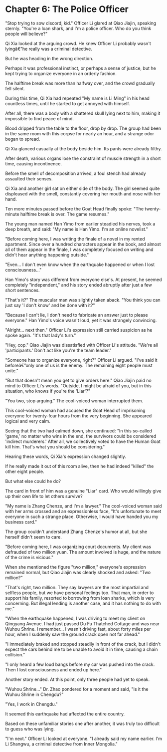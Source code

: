 ﻿# Chapter 6: The Police Officer

"Stop trying to sow discord, kid." Officer Li glared at Qiao Jiajin, speaking sternly. "You're a loan shark, and I'm a police officer. Who do you think people will believe?"

Qi Xia looked at the arguing crowd. He knew Officer Li probably wasn't lyingâ€”he really was a criminal detective.

But he was heading in the wrong direction.

Perhaps it was professional instinct, or perhaps a sense of justice, but he kept trying to organize everyone in an orderly fashion.

The halftime break was more than halfway over, and the crowd gradually fell silent.

During this time, Qi Xia had repeated "My name is Li Ming" in his head countless times, until he started to get annoyed with himself.

After all, there was a body with a shattered skull lying next to him, making it impossible to find peace of mind.

Blood dripped from the table to the floor, drop by drop. The group had been in the same room with this corpse for nearly an hour, and a strange odor began to spread.

Qi Xia glanced casually at the body beside him. Its pants were already filthy.

After death, various organs lose the constraint of muscle strength in a short time, causing incontinence.

Before the smell of decomposition arrived, a foul stench had already assaulted their senses.

Qi Xia and another girl sat on either side of the body. The girl seemed quite displeased with the smell, constantly covering her mouth and nose with her hand.

Ten more minutes passed before the Goat Head finally spoke: "The twenty-minute halftime break is over. The game resumes."

The young man named Han Yimo from earlier steadied his nerves, took a deep breath, and said: "My name is Han Yimo. I'm an online novelist."

"Before coming here, I was writing the finale of a novel in my rented apartment. Since over a hundred characters appear in the book, and almost all of them appear in the finale, I was completely focused on writing and didn't hear anything happening outside."

"Even... I don't even know when the earthquake happened or when I lost consciousness..."

Han Yimo's story was different from everyone else's. At present, he seemed completely "independent," and his story ended abruptly after just a few short sentences.

"That's it?" The muscular man was slightly taken aback. "You think you can just say 'I don't know' and be done with it?"

"Because I can't lie, I don't need to fabricate an answer just to please everyone." Han Yimo's voice wasn't loud, yet it was strangely convincing.

"Alright... next then." Officer Li's expression still carried suspicion as he spoke again. "It's that lady's turn."

"Hey, cop." Qiao Jiajin was dissatisfied with Officer Li's attitude. "We're all 'participants.' Don't act like you're the team leader."

"Someone has to organize everyone, right?" Officer Li argued. "I've said it beforeâ€”only one of us is the enemy. The remaining eight people must unite."

"But that doesn't mean you get to give orders here." Qiao Jiajin paid no mind to Officer Li's words. "Outside, I might be afraid of you, but in this situation, who knows if you're the 'Liar'?"

"You two, stop arguing." The cool-voiced woman interrupted them.

This cool-voiced woman had accused the Goat Head of imprisoning everyone for twenty-four hours from the very beginning. She appeared logical and very calm.

Seeing that the two had calmed down, she continued: "In this so-called 'game,' no matter who wins in the end, the survivors could be considered 'indirect murderers.' After all, we collectively voted to have the Human Goat kill him. That's what you should be considering."

Hearing these words, Qi Xia's expression changed slightly.

If he really made it out of this room alive, then he had indeed "killed" the other eight people.

But what else could he do?

The card in front of him was a genuine "Liar" card. Who would willingly give up their own life to let others survive?

"My name is Zhang Chenze, and I'm a lawyer." The cool-voiced woman said with her arms crossed and an expressionless face, "It's unfortunate to meet everyone in such a strange place. Otherwise, I would have handed you my business card."

The group couldn't understand Zhang Chenze's humor at all, but she herself didn't seem to care.

"Before coming here, I was organizing court documents. My client was defrauded of two million yuan. The amount involved is huge, and the nature of the crime is vicious."

When she mentioned the figure "two million," everyone's expression remained normal, but Qiao Jiajin was clearly shocked and asked: "Two million?"

"That's right, two million. They say lawyers are the most impartial and selfless people, but we have personal feelings too. That man, in order to support his family, resorted to borrowing from loan sharks, which is very concerning. But illegal lending is another case, and it has nothing to do with me."

"When the earthquake happened, I was driving to meet my client on Qingyang Avenue. I had just passed Du Fu Thatched Cottage and was near Wuhou Shrine. I remember... I wasn't driving fast, about forty miles per hour, when I suddenly saw the ground crack open not far ahead."

"I immediately braked and stopped steadily in front of the crack, but I didn't expect the cars behind me to be unable to avoid it in time, causing a chain collision."

"I only heard a few loud bangs before my car was pushed into the crack. Then I lost consciousness and ended up here."

Another story ended. At this point, only three people had yet to speak.

"Wuhou Shrine..." Dr. Zhao pondered for a moment and said, "Is it the Wuhou Shrine in Chengdu?"

"Yes, I work in Chengdu."

It seemed this earthquake had affected the entire country.

Based on these unfamiliar stories one after another, it was truly too difficult to guess who was lying.

"I'm next." Officer Li looked at everyone. "I already said my name earlier. I'm Li Shangwu, a criminal detective from Inner Mongolia."

